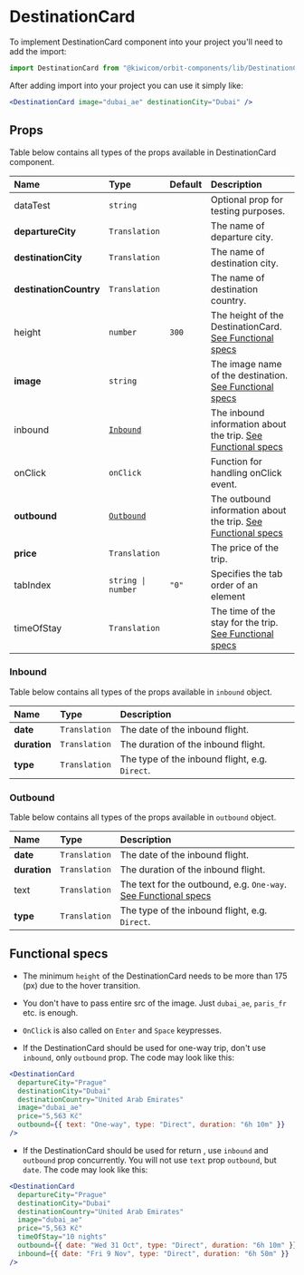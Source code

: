 # DestinationCard

To implement DestinationCard component into your project you'll need to add the import:

```jsx
import DestinationCard from "@kiwicom/orbit-components/lib/DestinationCard";
```

After adding import into your project you can use it simply like:

```jsx
<DestinationCard image="dubai_ae" destinationCity="Dubai" />
```

## Props

Table below contains all types of the props available in DestinationCard component.

| Name                   | Type                    | Default | Description                                                                        |
| :--------------------- | :---------------------- | :------ | :--------------------------------------------------------------------------------- |
| dataTest               | `string`                |         | Optional prop for testing purposes.                                                |
| **departureCity**      | `Translation`           |         | The name of departure city.                                                        |
| **destinationCity**    | `Translation`           |         | The name of destination city.                                                      |
| **destinationCountry** | `Translation`           |         | The name of destination country.                                                   |
| height                 | `number`                | `300`   | The height of the DestinationCard. [See Functional specs](#functional-specs)       |
| **image**              | `string`                |         | The image name of the destination. [See Functional specs](#functional-specs)       |
| inbound                | [`Inbound`](#inbound)   |         | The inbound information about the trip. [See Functional specs](#functional-specs)  |
| onClick                | `onClick`               |         | Function for handling onClick event.                                               |
| **outbound**           | [`Outbound`](#outbound) |         | The outbound information about the trip. [See Functional specs](#functional-specs) |
| **price**              | `Translation`           |         | The price of the trip.                                                             |
| tabIndex               | `string \| number`      | `"0"`   | Specifies the tab order of an element                                              |
| timeOfStay             | `Translation`           |         | The time of the stay for the trip. [See Functional specs](#functional-specs)       |

### Inbound

Table below contains all types of the props available in `inbound` object.

| Name         | Type          | Description                                    |
| :----------- | :------------ | :--------------------------------------------- |
| **date**     | `Translation` | The date of the inbound flight.                |
| **duration** | `Translation` | The duration of the inbound flight.            |
| **type**     | `Translation` | The type of the inbound flight, e.g. `Direct`. |

### Outbound

Table below contains all types of the props available in `outbound` object.

| Name         | Type          | Description                                                                          |
| :----------- | :------------ | :----------------------------------------------------------------------------------- |
| **date**     | `Translation` | The date of the inbound flight.                                                      |
| **duration** | `Translation` | The duration of the inbound flight.                                                  |
| text         | `Translation` | The text for the outbound, e.g. `One-way`. [See Functional specs](#functional-specs) |
| **type**     | `Translation` | The type of the inbound flight, e.g. `Direct`.                                       |

## Functional specs

- The minimum `height` of the DestinationCard needs to be more than 175 (px) due to the hover transition.

- You don't have to pass entire src of the image. Just `dubai_ae`, `paris_fr` etc. is enough.

- `OnClick` is also called on `Enter` and `Space` keypresses.

- If the DestinationCard should be used for one-way trip, don't use `inbound`, only `outbound` prop. The code may look like this:

```jsx
<DestinationCard
  departureCity="Prague"
  destinationCity="Dubai"
  destinationCountry="United Arab Emirates"
  image="dubai_ae"
  price="5,563 Kč"
  outbound={{ text: "One-way", type: "Direct", duration: "6h 10m" }}
/>
```

- If the DestinationCard should be used for return , use `inbound` and `outbound` prop concurrently. You will not use `text` prop `outbound`, but `date`. The code may look like this:

```jsx
<DestinationCard
  departureCity="Prague"
  destinationCity="Dubai"
  destinationCountry="United Arab Emirates"
  image="dubai_ae"
  price="5,563 Kč"
  timeOfStay="10 nights"
  outbound={{ date: "Wed 31 Oct", type: "Direct", duration: "6h 10m" }}
  inbound={{ date: "Fri 9 Nov", type: "Direct", duration: "6h 50m" }}
/>
```

